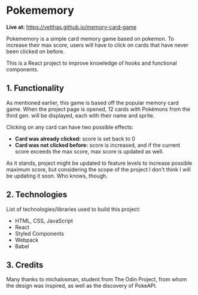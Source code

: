 # Pokememory
**Live at:** https://velthas.github.io/memory-card-game

Pokememory is a simple card memory game based on pokemon. To increase their max score, users will have to click on cards that have never been clicked on before.

This is a React project to improve knowledge of hooks and functional components. 
## 1. Functionality
As mentioned earlier, this game is based off the popular memory card game. When the project page is opened, 12 cards with Pokémons from the third gen. will be displayed, each with their name and sprite. 

Clicking on any card can have two possible effects:

 - **Card was already clicked:** score is set back to 0
 - **Card was not clicked before:** score is increased, and if the current score exceeds the max score, max score is updated as well.

 As it stands, project might be updated to feature levels to increase possible maximum score, but considering the scope of the project I don't think I will be updating it soon. Who knows, though. 

## 2. Technologies
List of technologies/libraries used to build this project:

 - HTML, CSS, JavaScript
 - React
 - Styled Components
 - Webpack
 - Babel

## 3. Credits
Many thanks to michalosman, student from The Odin Project, from whom the design was inspired, as well as the discovery of PokeAPI.
